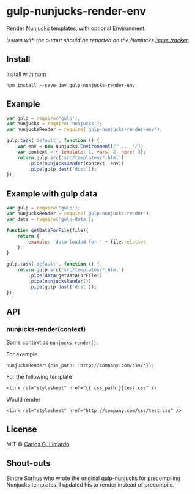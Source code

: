 # gulp-nunjucks-render-env

Render [Nunjucks](http://jlongster.github.io/nunjucks/) templates, with optional Environment.

*Issues with the output should be reported on the Nunjucks [issue tracker](https://github.com/jlongster/nunjucks/issues).*


## Install

Install with [npm](https://npmjs.org/package/gulp-nunjucks)

```
npm install --save-dev gulp-nunjucks-render-env
```


## Example

```js
var gulp = require('gulp');
var nunjucks = require('nunjucks');
var nunjucksRender = require('gulp-nunjucks-render-env');

gulp.task('default', function () {
	var env = new nunjucks.Environment(/* ... */);
    var context = { template: 1, vars: 2, here: 3};
	return gulp.src('src/templates/*.html')
		.pipe(nunjucksRender(context, env))
		.pipe(gulp.dest('dist'));
});
```

## Example with gulp data

```js
var gulp = require('gulp');
var nunjucksRender = require('gulp-nunjucks-render');
var data = require('gulp-data');

function getDataForFile(file){
    return {
        example: 'data loaded for ' + file.relative
    };
}

gulp.task('default', function () {
	return gulp.src('src/templates/*.html')
	    .pipe(data(getDataForFile))
		.pipe(nunjucksRender())
		.pipe(gulp.dest('dist'));
});
```


## API

### nunjucks-render(context)

Same context as [`nunjucks.render()`](http://jlongster.github.io/nunjucks/api.html#render).

For example
```
nunjucksRender({css_path: 'http://company.com/css/'});
```

For the following template
```
<link rel="stylesheet" href="{{ css_path }}test.css" />
```

Would render
```
<link rel="stylesheet" href="http://company.com/css/test.css" />
```

## License

MIT © [Carlos G. Limardo](http://limardo.org)

## Shout-outs

[Sindre Sorhus](http://sindresorhus.com/) who wrote the original [gulp-nunjucks](https://www.npmjs.org/package/gulp-nunjucks) for precompiling Nunjucks templates. I updated his to render instead of precompile.
